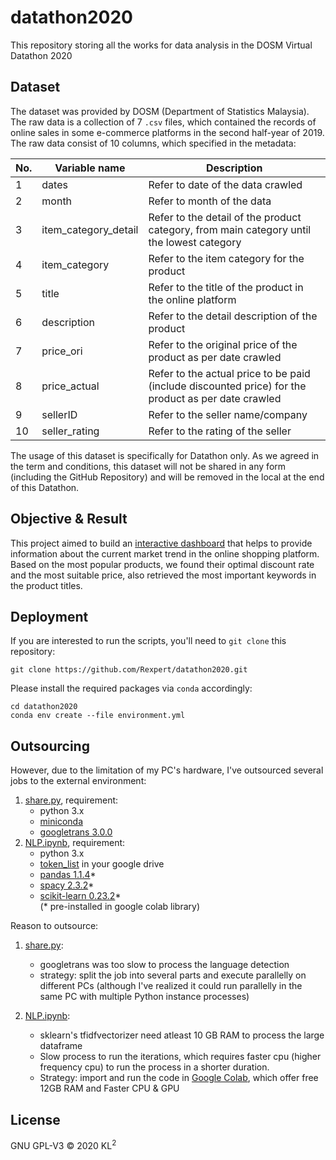 # datathon2020
This repository storing all the works for data analysis in the DOSM Virtual Datathon 2020

## Dataset
The dataset was provided by DOSM (Department of Statistics Malaysia). The raw data is a collection of 7 `.csv` files, which contained the records of online sales in some e-commerce platforms in the second half-year of 2019. The raw data consist of 10 columns, which specified in the metadata:

No.   | Variable name         | Description
------|-----------------------|------------------------------------------------------------------------------------------
1     | dates                 | Refer to date of the data crawled
2     | month                 | Refer to month of the data
3     | item_category_detail  | Refer to the detail of the product category, from main category until the lowest category
4     | item_category         | Refer to the item category for the product
5     | title                 | Refer to the title of the product in the online platform
6     | description           | Refer to the detail description of the product
7     | price_ori             | Refer to the original price of the product as per date crawled
8     | price_actual          | Refer to the actual price to be paid (include discounted price) for the product as per date crawled
9     | sellerID              | Refer to the seller name/company
10    | seller_rating         | Refer to the rating of the seller
The usage of this dataset is specifically for Datathon only. As we agreed in the term and conditions, this dataset will not be shared in any form (including the GitHub Repository) and will be removed in the local at the end of this Datathon.

## Objective & Result
This project aimed to build an [interactive dashboard](https://rexpert.shinyapps.io/datathon2020/) that helps to provide information about the current market trend in the online shopping platform. Based on the most popular products, we found their optimal discount rate and the most suitable price, also retrieved the most important keywords in the product titles. 

## Deployment
If you are interested to run the scripts, you'll need to `git clone` this repository:
```
git clone https://github.com/Rexpert/datathon2020.git
```
Please install the required packages via `conda` accordingly:
```
cd datathon2020
conda env create --file environment.yml
```

## Outsourcing
However, due to the limitation of my PC's hardware, I've outsourced several jobs to the external environment:
1. [share.py](https://github.com/Rexpert/datathon2020/blob/main/share.py), requirement:
   - python 3.x
   - [miniconda](https://docs.conda.io/en/latest/miniconda.html)
   - [googletrans 3.0.0](https://pypi.org/project/googletrans/)
2. [NLP.ipynb](https://colab.research.google.com/drive/1e8F8YUH3f4-7rpJ8Xk__cUIjXfpJH1yD), requirement:
   - python 3.x
   - [token_list](https://github.com/Rexpert/datathon2020/blob/main/output/colab/token_list.pkl) in your google drive
   - [pandas 1.1.4](https://pandas.pydata.org/docs/)*
   - [spacy 2.3.2](https://spacy.io/)*
   - [scikit-learn 0.23.2](https://scikit-learn.org/stable/)*  
   (* pre-installed in google colab library)

Reason to outsource:
1. [share.py](https://github.com/Rexpert/datathon2020/blob/main/share.py):
   - googletrans was too slow to process the language detection
   - strategy: split the job into several parts and execute parallelly on different PCs (although I've realized it could run parallelly in the same PC with multiple Python instance processes)
   
2. [NLP.ipynb](https://colab.research.google.com/drive/1e8F8YUH3f4-7rpJ8Xk__cUIjXfpJH1yD):
   - sklearn's tfidfvectorizer need atleast 10 GB RAM to process the large dataframe
   - Slow process to run the iterations, which requires faster cpu (higher frequency cpu) to run the process in a shorter duration.
   - Strategy: import and run the code in [Google Colab](https://colab.research.google.com/), which offer free 12GB RAM and Faster CPU & GPU

## License
GNU GPL-V3 © 2020 KL<sup>2</sup> 